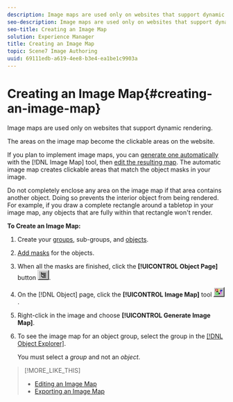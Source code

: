 ```yaml
---
description: Image maps are used only on websites that support dynamic rendering.
seo-description: Image maps are used only on websites that support dynamic rendering.
seo-title: Creating an Image Map
solution: Experience Manager
title: Creating an Image Map
topic: Scene7 Image Authoring
uuid: 69111edb-a619-4ee8-b3e4-ea1be1c9903a
---
```


# Creating an Image Map{#creating-an-image-map}

Image maps are used only on websites that support dynamic rendering.

The areas on the image map become the clickable areas on the website.

If you plan to implement image maps, you can [generate one automatically](../../c-vat-obj-pg/c-vat-obj-pg-tools/c-vat-img-map-tool.md#concept-302430319bce46ebb4e1cfbe495bcb75) with the [!DNL Image Map] tool, then [edit the resulting map](../../c-vat-obj-pg/c-vat-img-maps/t-vat-edit-img-map.md#task-c36b75f043b3402da9caf6062f8231ba). The automatic image map creates clickable areas that match the object masks in your image.

Do not completely enclose any area on the image map if that area contains another object. Doing so prevents the interior object from being rendered. For example, if you draw a complete rectangle around a tabletop in your image map, any objects that are fully within that rectangle won't render.

**To Create an Image Map:** 

1. Create your [groups](../../c-vat-obj-pg/c-vat-create-grps-obj/t-vat-create-grps.md#task-1c2ae5cfaf3a4c51b153eea44dc3d099), sub-groups, and [objects](../../c-vat-obj-pg/c-vat-create-grps-obj/t-vat-create-2d-obj.md#task-b0c168d6f127408c882e8f1de36c8bc7).
1. [Add masks](../../c-vat-work-mask-pg/c-vat-create-mask/t-vat-add-mask.md#task-f8d4ae100d834ace9f90f7f260bf15aa) for the objects.
1. When all the masks are finished, click the **[!UICONTROL Object Page]** button ![](assets/object_page.png).
1. On the [!DNL Object] page, click the **[!UICONTROL Image Map]** tool ![](assets/image_map.png).
1. Right-click in the image and choose **[!UICONTROL Generate Image Map]**.
1. To see the image map for an object group, select the group in the [ [!DNL Object Explorer]](../../r-vat-glossary/c-vat-obj-explorer.md#concept-da56038ea82c40a1a10576f99f2f6836).

   You must select a *group* and not an *object*.

>[!MORE_LIKE_THIS]
>
>* [Editing an Image Map](../../c-vat-obj-pg/c-vat-img-maps/t-vat-edit-img-map.md#task-c36b75f043b3402da9caf6062f8231ba)
>* [Exporting an Image Map](../../c-vat-obj-pg/c-vat-img-maps/t-vat-exp-img-map.md#task-15fc6689062e49b098a698d6621a793b)
